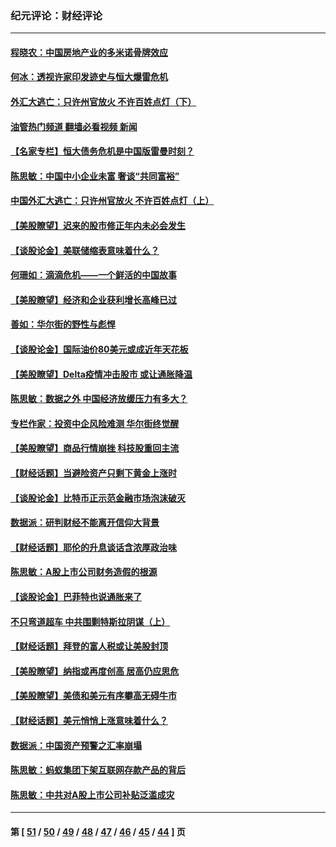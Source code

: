 ### 纪元评论：财经评论
---
#### [程晓农：中国房地产业的多米诺骨牌效应](../../pages/nsc1026/n13259673.md?09260330) 
#### [何冰：透视许家印发迹史与恒大爆雷危机](../../pages/nsc1026/n13253937.md?09260330) 
#### [外汇大逃亡：只许州官放火 不许百姓点灯（下）](../../pages/nsc1026/n13245748.md?09260330) 
#### [油管热门频道 翻墙必看视频 新闻](ok?09260330)
#### [【名家专栏】恒大债务危机是中国版雷曼时刻？](../../pages/nsc1026/n13242613.md?09260330) 
#### [陈思敏：中国中小企业未富 奢谈“共同富裕”](../../pages/nsc1026/n13241213.md?09260330) 
#### [中国外汇大逃亡：只许州官放火 不许百姓点灯（上）](../../pages/nsc1026/n13228773.md?09260330) 
#### [【美股瞭望】迟来的股市修正年内未必会发生](../../pages/nsc1026/n13223100.md?09260330) 
#### [【谈股论金】美联储缩表意味着什么？](../../pages/nsc1026/n13174610.md?09260330) 
#### [何珊如：滴滴危机——一个鲜活的中国故事](../../pages/nsc1026/n13151962.md?09260330) 
#### [【美股瞭望】经济和企业获利增长高峰已过](../../pages/nsc1026/n13134466.md?09260330) 
#### [善如：华尔街的野性与彪悍](../../pages/nsc1026/n13112664.md?09260330) 
#### [【谈股论金】国际油价80美元或成近年天花板](../../pages/nsc1026/n13108524.md?09260330) 
#### [【美股瞭望】Delta疫情冲击股市 或让通胀降温](../../pages/nsc1026/n13100297.md?09260330) 
#### [陈思敏：数据之外 中国经济放缓压力有多大？](../../pages/nsc1026/n13085576.md?09260330) 
#### [专栏作家：投资中企风险难测 华尔街终觉醒](../../pages/nsc1026/n13079366.md?09260330) 
#### [【美股瞭望】商品行情崩挫 科技股重回主流](../../pages/nsc1026/n13029798.md?09260330) 
#### [【财经话题】当避险资产只剩下黄金上涨时](../../pages/nsc1026/n12975626.md?09260330) 
#### [【谈股论金】比特币正示范金融市场泡沫破灭](../../pages/nsc1026/n12961769.md?09260330) 
#### [数据派：研判财经不能离开信仰大背景](../../pages/nsc1026/n12932684.md?09260330) 
#### [【财经话题】耶伦的升息谈话含浓厚政治味](../../pages/nsc1026/n12927299.md?09260330) 
#### [陈思敏：A股上市公司财务造假的根源](../../pages/nsc1026/n11229323.md?09260330) 
#### [【谈股论金】巴菲特也说通胀来了](../../pages/nsc1026/n12922463.md?09260330) 
#### [不只弯道超车 中共围剿特斯拉阴谋（上）](../../pages/nsc1026/n12919595.md?09260330) 
#### [【财经话题】拜登的富人税或让美股封顶](../../pages/nsc1026/n12899125.md?09260330) 
#### [【美股瞭望】纳指或再度创高 居高仍应思危](../../pages/nsc1026/n12878350.md?09260330) 
#### [【美股瞭望】美债和美元有序攀高无碍牛市](../../pages/nsc1026/n12844459.md?09260330) 
#### [【财经话题】美元悄悄上涨意味着什么？](../../pages/nsc1026/n12798222.md?09260330) 
#### [数据派：中国资产预警之汇率崩塌](../../pages/nsc1026/n12774242.md?09260330) 
#### [陈思敏：蚂蚁集团下架互联网存款产品的背后](../../pages/nsc1026/n12719862.md?09260330) 
#### [陈思敏：中共对A股上市公司补贴泛滥成灾](../../pages/nsc1026/n12713263.md?09260330) 

---
#### 第 [ [51](./51.md?09260330) / [50](./50.md?09260330) / [49](./49.md?09260330) / [48](./48.md?09260330) / [47](./47.md?09260330) / [46](./46.md?09260330) / [45](./45.md?09260330) / [44](./44.md?09260330) ] 页
